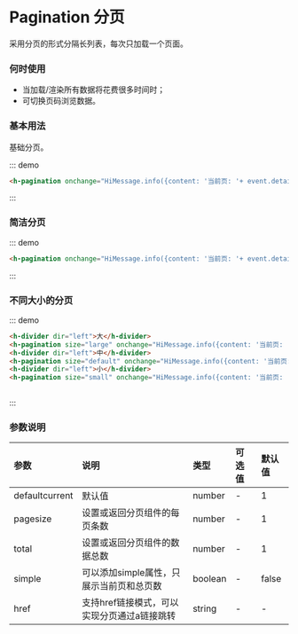 # Pagination 分页

采用分页的形式分隔长列表，每次只加载一个页面。

### 何时使用
- 当加载/渲染所有数据将花费很多时间时；
- 可切换页码浏览数据。

### 基本用法

基础分页。


::: demo
```html
<h-pagination onchange="HiMessage.info({content: '当前页: '+ event.detail.current, duration: 1000})" pagesize="3" total="50"></h-pagination>

```
:::

### 简洁分页

::: demo
```html
<h-pagination onchange="HiMessage.info({content: '当前页: '+ event.detail.current, duration: 1000})" simple="true" pagesize="3" total="50"></h-pagination>

```
:::

### 不同大小的分页

::: demo
```html
<h-divider dir="left">大</h-divider>
<h-pagination size="large" onchange="HiMessage.info({content: '当前页: '+ event.detail.current, duration: 1000})" pagesize="3" total="50"></h-pagination>
<h-divider dir="left">中</h-divider>
<h-pagination size="default" onchange="HiMessage.info({content: '当前页: '+ event.detail.current, duration: 1000})" pagesize="3" total="50"></h-pagination>
<h-divider dir="left">小</h-divider>
<h-pagination size="small" onchange="HiMessage.info({content: '当前页: '+ event.detail.current, duration: 1000})" pagesize="3" total="50"></h-pagination>
                        
```
:::
### 参数说明

|参数|说明|类型|可选值|默认值
|:--|:--|:--|:-----|:---
|defaultcurrent|默认值	|number| - | 1
|pagesize|设置或返回分页组件的每页条数	|number| - | 1
|total|设置或返回分页组件的数据总数	|number| - | 1
|simple|可以添加simple属性，只展示当前页和总页数	|boolean| - | false
|href|支持href链接模式，可以实现分页通过a链接跳转	|string| - | -
